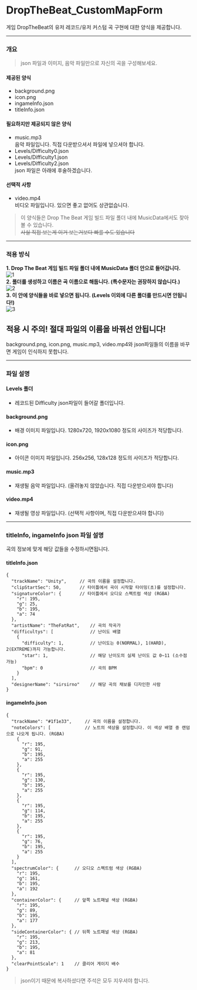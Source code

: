 # DropTheBeat_CustomMapForm
게임 DropTheBeat의 유저 레코드/유저 커스텀 곡 구현에 대한 양식을 제공합니다.

* * *

### 개요

>json 파일과 이미지, 음악 파일만으로 자신의 곡을 구성해보세요.

#### 제공된 양식
- background.png
- icon.png
- ingameInfo.json
- titleInfo.json
#### 필요하지만 제공되지 않은 양식
- music.mp3<br>
음악 파일입니다. 직접 다운받으셔서 파일에 넣으셔야 합니다.
- Levels/Difficulty0.json
- Levels/Difficulty1.json
- Levels/Difficulty2.json<br>
json 파일은 아래에 후술하겠습니다.
#### 선택적 사항
- video.mp4<br>
비디오 파일입니다. 있으면 좋고 없어도 상관없습니다.

>이 양식들은 Drop The Beat 게임 빌드 파일 폴더 내에 MusicData에서도 찾아볼 수 있습니다.
<br>~~사실 직접 보는게 이거 보는거보다 빠를 수도 있습니다~~
* * *

### 적용 방식

**1. Drop The Beat 게임 빌드 파일 폴더 내에 MusicData 폴더 안으로 들어갑니다.**<br>
![1](https://user-images.githubusercontent.com/64317456/126067792-2a22abe4-81c2-4474-9d64-a3820c74206b.png)<br>
**2. 폴더를 생성하고 이름은 곡 이름으로 해둡니다. (특수문자는 권장하지 않습니다.)**<br>
![2](https://user-images.githubusercontent.com/64317456/126067891-5380be74-379a-499c-985a-511dcf0fdcca.png)<br>
**3. 이 안에 양식들을 바로 넣으면 됩니다. (Levels 이외에 다른 폴더를 만드시면 안됩니다!)**<br>
![3](https://user-images.githubusercontent.com/64317456/126067943-58e4612c-4f36-43bc-97ee-b4b99edf2a3e.png)<br>

## 적용 시 주의! 절대 파일의 이름을 바꿔선 안됩니다!
background.png, icon.png, music.mp3, video.mp4와 json파일들의 이름을 바꾸면 게임이 인식하지 못합니다.
* * *

### 파일 설명

#### Levels 폴더
- 레코드된 Difficulty json파일이 들어갈 폴더입니다.
#### background.png
- 배경 이미지 파일입니다. 1280x720, 1920x1080 정도의 사이즈가 적당합니다.
#### icon.png
- 아이콘 이미지 파일입니다. 256x256, 128x128 정도의 사이즈가 적당합니다.
#### music.mp3
- 재생될 음악 파일입니다. (올려놓지 않았습니다. 직접 다운받으셔야 합니다)
#### video.mp4
- 재생될 영상 파일입니다. (선택적 사항이며, 직접 다운받으셔야 합니다)

* * *

### titleInfo, ingameInfo json 파일 설명
곡의 정보에 맞게 해당 값들을 수정하시면됩니다.<br>

#### titleInfo.json
```jsonc
{
  "trackName": "Unity",     // 곡의 이름을 설정합니다.
  "clipStartSec": 50,       // 타이틀에서 곡이 시작할 타이밍(초)를 설정합니다.
  "signatureColor": {       // 타이틀에서 오디오 스펙트럼 색상 (RGBA)
    "r": 195,
    "g": 25,
    "b": 195,
    "a": 74
  },
  "artistName": "TheFatRat",    // 곡의 작곡가
  "difficultys": [              // 난이도 배열
    {
      "difficulty": 1,          // 난이도는 0(NORMAL), 1(HARD), 2(EXTREME)까지 가능합니다.
      "star": 1,                // 해당 난이도의 실제 난이도 값 0~11 (소수점 가능)
      "bpm": 0                  // 곡의 BPM
    }
  ],
  "designerName": "sirsirno"    // 해당 곡의 채보를 디자인한 사람
}
```

#### ingameInfo.json
```jsonc
{
  "trackName": "#1f1e33",     // 곡의 이름을 설정합니다.
  "noteColors": [             // 노트의 색상을 설정합니다. 이 색상 배열 중 랜덤으로 나오게 됩니다. (RGBA)
    {
      "r": 195,
      "g": 91,
      "b": 195,
      "a": 255
    },
    {
      "r": 195,
      "g": 130,
      "b": 195,
      "a": 255
    },
    {
      "r": 195,
      "g": 114,
      "b": 195,
      "a": 255
    },
    {
      "r": 195,
      "g": 76,
      "b": 195,
      "a": 255
    }
  ],
  "spectrumColor": {      // 오디오 스펙트럼 색상 (RGBA)
    "r": 195,
    "g": 161,
    "b": 195,
    "a": 192
  },
  "containerColor": {     // 앞쪽 노트패널 색상 (RGBA)
    "r": 195,
    "g": 89,
    "b": 195,
    "a": 177
  },
  "sideContainerColor": { // 뒤쪽 노트패널 색상 (RGBA)
    "r": 195,
    "g": 213,
    "b": 195,
    "a": 81
  },
  "clearPointScale": 1    // 클리어 게이지 배수
}
```

>json이기 때문에 복사하셨다면 주석은 모두 지우셔야 합니다.
